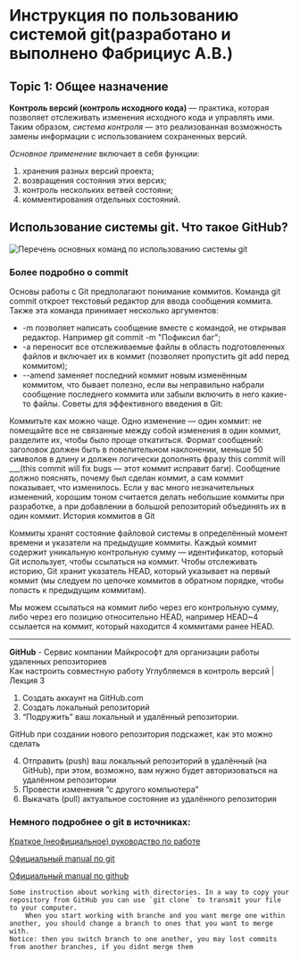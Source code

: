 # Инструкция по пользованию системой git(разработано и выполнено Фабрициус А.В.)
## Topic 1: Общее назначение 
**Контроль версий (контроль исходного кода)** — практика, которая позволяет отслеживать
изменения исходного кода и управлять ими. Таким образом, *система контроля* — это реализованная возможность замены информации 
с использованием сохраненных версий.

*Основное применение* включает в себя функции:
1. хранения разных версий проекта;
2. возвращения состояния этих версих;
3. контроль нескольких ветвей состояни;
4. комментирования отдельных состояний.

## Использование системы git. Что такое GitHub?


![Перечень основных команд по использованию системы git](https://robotrackkursk.ru/wp-content/uploads/7/b/7/7b70c59517ca4da351b1f4822e35c90e.png)

### Более подробно о commit
Основы работы с Git предполагают понимание коммитов. Команда git commit откроет текстовый редактор для ввода сообщения коммита. Также эта команда принимает несколько аргументов:

- -m позволяет написать сообщение вместе с командой, не открывая редактор. Например git commit -m "Пофиксил баг";
- -a переносит все отслеживаемые файлы в область подготовленных файлов и включает их в коммит (позволяет пропустить git add перед коммитом);
- --amend заменяет последний коммит новым изменённым коммитом, что бывает полезно, если вы неправильно набрали сообщение последнего коммита или забыли включить в него какие-то файлы.
Советы для эффективного введения в Git:

Коммитьте как можно чаще.
Одно изменение — один коммит: не помещайте все не связанные между собой изменения в один коммит, разделите их, чтобы было проще откатиться.
Формат сообщений: заголовок должен быть в повелительном наклонении, меньше 50 символов в длину и должен логически дополнять фразу this commit will ___(this commit will fix bugs — этот коммит исправит баги). Сообщение должно пояснять, почему был сделан коммит, а сам коммит показывает, что изменилось.
Если у вас много незначительных изменений, хорошим тоном считается делать небольшие коммиты при разработке, а при добавлении в большой репозиторий объединять их в один коммит.
История коммитов в Git

Коммиты хранят состояние файловой системы в определённый момент времени и указатели на предыдущие коммиты. Каждый коммит содержит уникальную контрольную сумму — идентификатор, который Git использует, чтобы ссылаться на коммит. Чтобы отслеживать историю, Git хранит указатель HEAD, который указывает на первый коммит (мы следуем по цепочке коммитов в обратном порядке, чтобы попасть к предыдущим коммитам).

Мы можем ссылаться на коммит либо через его контрольную сумму, либо через его позицию относительно HEAD, например HEAD~4 ссылается на коммит, который находится 4 коммитами ранее HEAD.

---
**GitHub** - Сервис компании Майкрософт для
организации работы удаленных
репозиториев  
Как настроить совместную работу
Углубляемся в контроль версий | Лекция 3
1. Создать аккаунт на GitHub.com
2. Создать локальный репозиторий
3. “Подружить” ваш локальный и удалённый репозитории. 

 GitHub при создании нового репозитория подскажет, как это можно сделать

4. Отправить (push) ваш локальный репозиторий в удалённый (на GitHub), при этом, возможно, 
вам нужно будет авторизоваться на удалённом репозитории
5. Провести изменения “с другого компьютера”
6. Выкачать (pull) актуальное состояние из удалённого репозитория
 
### Немного подробнее о git в источниках:
[Краткое (неофициальное) руководство по работе](https://proglib.io/p/git-for-half-an-hour)

[Официальный manual по git](https://git-scm.com/docs/user-manual)

[Официальный manual по github](https://github.com/git-guides)


    Some instruction about working with directories. In a way to copy your repository from GitHub you can use `git clone` to transmit your file to your computer.
        When you start working with branche and you want merge one within another, you should change a branch to ones that you want to merge with.
    Notice: then you switch branch to one another, you may lost commits from another branches, if you didnt merge them 